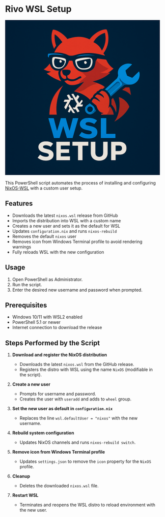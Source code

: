 ﻿# Rivo WSL Setup

![NixOS Rivo Setup Logo](https://github.com/rivothered/wsl-nixos-setup/blob/main/assets/logo.png "NixOS Rivo Setup Logo")

This PowerShell script automates the process of installing and configuring [NixOS-WSL](https://github.com/nix-community/NixOS-WSL) with a custom user setup.

## Features

* Downloads the latest `nixos.wsl` release from GitHub
* Imports the distribution into WSL with a custom name
* Creates a new user and sets it as the default for WSL
* Updates `configuration.nix` and runs `nixos-rebuild`
* Removes the default `nixos` user
* Removes icon from Windows Terminal profile to avoid rendering warnings
* Fully reloads WSL with the new configuration

## Usage

1. Open PowerShell as Administrator.
2. Run the script.
3. Enter the desired new username and password when prompted.

## Prerequisites

* Windows 10/11 with WSL2 enabled
* PowerShell 5.1 or newer
* Internet connection to download the release

## Steps Performed by the Script

1. **Download and register the NixOS distribution**

   * Downloads the latest `nixos.wsl` from the GitHub release.
   * Registers the distro with WSL using the name `NixOS` (modifiable in the script).

2. **Create a new user**

   * Prompts for username and password.
   * Creates the user with `useradd` and adds to `wheel` group.

3. **Set the new user as default in `configuration.nix`**

   * Replaces the line `wsl.defaultUser = "nixos"` with the new username.

4. **Rebuild system configuration**

   * Updates NixOS channels and runs `nixos-rebuild switch`.

5. **Remove icon from Windows Terminal profile**

   * Updates `settings.json` to remove the `icon` property for the `NixOS` profile.

6. **Cleanup**

   * Deletes the downloaded `nixos.wsl` file.

7. **Restart WSL**

   * Terminates and reopens the WSL distro to reload environment with the new user.
